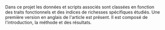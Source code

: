 Dans ce projet les données et scripts associés sont classées en fonction des traits fonctionnels et des indices de richesses spécifiques étudiés. Une première version en anglais de l'article est présent. Il est composé de l'introduction, la méthode et des résultats.
